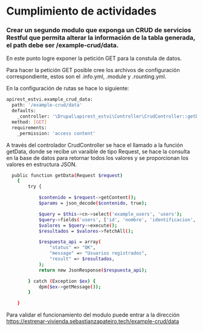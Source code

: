 # Cumplimiento de actividades

### Crear un segundo modulo que exponga un CRUD de servicios Restful que permita alterar la información de la tabla generada, el path debe ser /example-crud/data.

En este punto logre exponer la petición GET para la constula de datos.


Para hacer la petición GET posible cree los archivos de configuración correspondiente, estos son el .info.yml, .module y .rounting.yml.

En la configuración de rutas se hace lo siguiente:

```sh
apirest_estvi.example_crud_data:
  path: '/example-crud/data'
  defaults:
    _controller: '\Drupal\apirest_estvi\Controller\CrudController::getData'
  method: [GET]
  requirements:
    _permission: 'access content'  
```

A través del controlador CrudController se hace el llamado a la función getData, donde se recibe un varaible de tipo Request, se hace la consulta en la base de datos para retornar todos los valores y se proporcionan los valores en estructura JSON.

```sh
  public function getData(Request $request)
    {
        try {

            $contenido = $request->getContent();
            $params = json_decode($contenido, true);

            $query = $this->cn->select('example_users', 'users');
            $query->fields('users', ['id', 'nombre', 'identificacion', 'fecha_nacimiento', 'cargo_usuario', 'Estado']);
            $valores = $query->execute();
            $resultados = $valores->fetchAll();

            $respuesta_api = array(
                "status" => "OK",
                "message" => "Usuarios registrados",
                "result" => $resultados,
            );
            return new JsonResponse($respuesta_api);

        } catch (Exception $ex) {
            dpm($ex->getMessage());
        }

    }
```
Para validar el funcionamiento del modulo puede entrar a la dirección https://estrenar-vivienda.sebastianzapateiro.tech/example-crud/data

